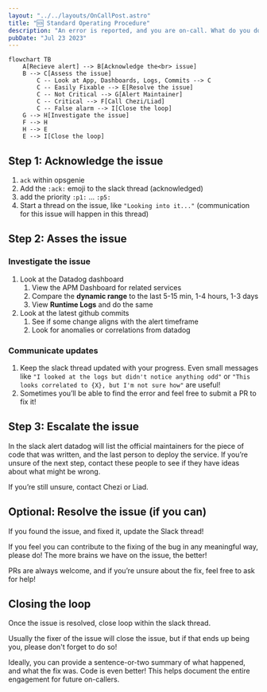 ```yaml
---
layout: "../../layouts/OnCallPost.astro"
title: "🆘 Standard Operating Procedure"
description: "An error is reported, and you are on-call. What do you do?"
pubDate: "Jul 23 2023"
---
```


```mermaid
flowchart TB
    A[Recieve alert] --> B[Acknowledge the<br> issue]
    B --> C[Assess the issue]
        C -- Look at App, Dashboards, Logs, Commits --> C
        C -- Easily Fixable --> E[Resolve the issue]
        C -- Not Critical --> G[Alert Maintainer]
        C -- Critical --> F[Call Chezi/Liad]
        C -- False alarm --> I[Close the loop]
    G --> H[Investigate the issue]
    F --> H
    H --> E
    E --> I[Close the loop]
```

## Step 1: Acknowledge the issue

1. `ack` within opsgenie
1. Add the `:ack:` emoji to the slack thread (acknowledged)
1. add the priority `:p1:` … `:p5:`
1. Start a thread on the issue, like `"Looking into it..."` (communication for this issue will happen in this thread)

## Step 2: Asses the issue

### Investigate the issue

1. Look at the Datadog dashboard
    1. View the APM Dashboard for related services
    1. Compare the **dynamic range** to the last 5-15 min, 1-4 hours, 1-3 days
    1. View **Runtime Logs** and do the same
1. Look at the latest github commits
    1. See if some change aligns with the alert timeframe
    1. Look for anomalies or correlations from datadog

### Communicate updates

1. Keep the slack thread updated with your progress. Even small messages like `"I looked at the logs but didn't notice anything odd"` or `"This looks correlated to {X}, but I'm not sure how"` are useful!
1. Sometimes you’ll be able to find the error and feel free to submit a PR to fix it!

## Step 3: Escalate the issue

In the slack alert datadog will list the official maintainers for the piece of code that was written, and the last person to deploy the service. If you’re unsure of the next step, contact these people to see if they have ideas about what might be wrong.

If you’re still unsure, contact Chezi or Liad.

## Optional: Resolve the issue (if you can)

If you found the issue, and fixed it, update the Slack thread!

If you feel you can contribute to the fixing of the bug in any meaningful way, please do! The more brains we have on the issue, the better!

PRs are always welcome, and if you’re unsure about the fix, feel free to ask for help!

## Closing the loop

Once the issue is resolved, close loop within the slack thread.

Usually the fixer of the issue will close the issue, but if that ends up being you, please don't forget to do so!

Ideally, you can provide a sentence-or-two summary of what happened, and what the fix was. Code is even better! This helps document the entire engagement for future on-callers.
